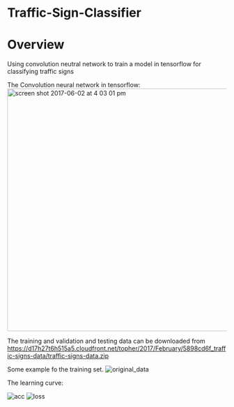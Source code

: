 # Traffic-Sign-Classifier

# Overview
Using convolution neutral network to train a model in tensorflow for classifying traffic signs

The Convolution neural network in tensorflow:
<img width="557" alt="screen shot 2017-06-02 at 4 03 01 pm" src="https://cloud.githubusercontent.com/assets/15232969/26742766/ff16b192-47ac-11e7-95e6-aa9e56c17d4d.png">

The training and validation and testing data can be downloaded from https://d17h27t6h515a5.cloudfront.net/topher/2017/February/5898cd6f_traffic-signs-data/traffic-signs-data.zip

Some example fo the training set.
![original_data](https://cloud.githubusercontent.com/assets/15232969/26742681/aac1701e-47ac-11e7-988e-254cd89c2138.png)

The learning curve:

![acc](https://cloud.githubusercontent.com/assets/15232969/26742682/aaf4c9d2-47ac-11e7-847c-769327400df7.png)
![loss](https://cloud.githubusercontent.com/assets/15232969/26742687/aea79898-47ac-11e7-9287-afefaf1317a0.png)

